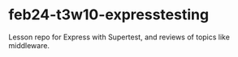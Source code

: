 # feb24-t3w10-expresstesting
Lesson repo for Express with Supertest, and reviews of topics like middleware.
